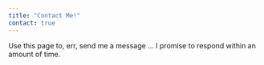 ```yaml
---
title: "Contact Me!"
contact: true
---
```


Use this page to, err, send me a message ... I promise to respond within an amount of time.
